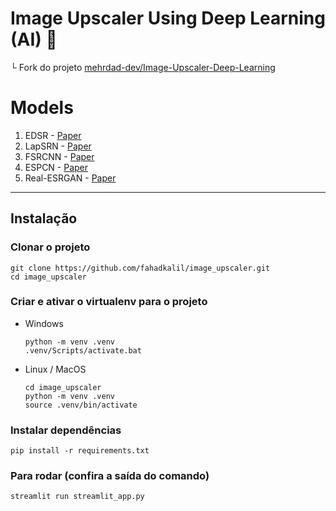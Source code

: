 # Image Upscaler Using Deep Learning (AI) 📸

└ Fork do projeto [mehrdad-dev/Image-Upscaler-Deep-Learning](https://github.com/mehrdad-dev/Image-Upscaler-Deep-Learning)

# Models
1. EDSR - [Paper](https://arxiv.org/pdf/1707.02921.pdf)
2. LapSRN - [Paper](https://arxiv.org/pdf/1710.01992.pdf)
3. FSRCNN -  [Paper](https://arxiv.org/pdf/1608.00367.pdf)
4. ESPCN - [Paper](https://arxiv.org/pdf/1609.05158.pdf)   
5. Real-ESRGAN - [Paper](https://openaccess.thecvf.com/content/ICCV2021W/AIM/papers/Wang_Real-ESRGAN_Training_Real-World_Blind_Super-Resolution_With_Pure_Synthetic_Data_ICCVW_2021_paper.pdf)

---

## Instalação

### Clonar o projeto
    
    git clone https://github.com/fahadkalil/image_upscaler.git    
    cd image_upscaler

### Criar e ativar o virtualenv para o projeto

- Windows    
      
      python -m venv .venv
      .venv/Scripts/activate.bat

- Linux / MacOS
  
      cd image_upscaler
      python -m venv .venv
      source .venv/bin/activate

### Instalar dependências
    
    pip install -r requirements.txt

### Para rodar (confira a saída do comando)

    streamlit run streamlit_app.py
